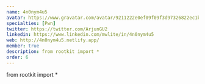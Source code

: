```yaml
---
name: 4n0nym4u5
avatar: https://www.gravatar.com/avatar/9211222e0ef09f09f3d97326822ec1be?d=identicon&s=256
specialties: [Pwn]
twitter: https://twitter.com/ArjunGU2
linkedin: https://www.linkedin.com/mwlite/in/4n0nym4u5
web: http://4n0nym4u5.netlify.app/
member: true
description: from rootkit import *
order: 6
---
```


from rootkit import \*
